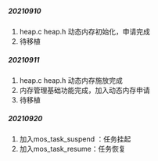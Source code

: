 ##### 20210910

1. heap.c heap.h  动态内存初始化，申请完成
2. 待移植

##### 20210911

1. heap.c heap.h  动态内存施放完成
2. 内存管理基础功能完成，加入动态内存申请
3. 待移植

##### 20210920

1. 加入mos_task_suspend ：任务挂起
2. 加入mos_task_resume：任务恢复
